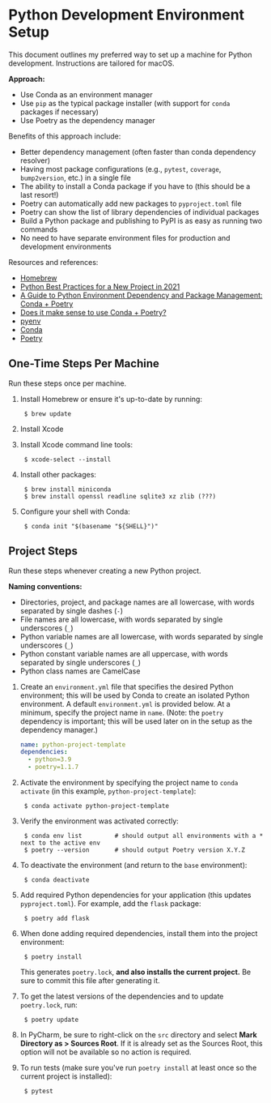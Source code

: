 # Python Development Environment Setup

This document outlines my preferred way to set up a  machine for Python development. Instructions are tailored for 
macOS.

**Approach:**
- Use Conda as an environment manager
- Use `pip` as the typical package installer (with support for `conda` packages if necessary)
- Use Poetry as the dependency manager

Benefits of this approach include:
- Better dependency management (often faster than conda dependency resolver)
- Having most package configurations (e.g., `pytest`, `coverage`, `bump2version`, etc.) in a single file
- The ability to install a Conda package if you have to (this should be a last resort!)
- Poetry can automatically add new packages to `pyproject.toml` file
- Poetry can show the list of library dependencies of individual packages
- Build a Python package and publishing to PyPI is as easy as running two commands
- No need to have separate environment files for production and development environments

Resources and references:
- [Homebrew](https://brew.sh)
- [Python Best Practices for a New Project in 2021](https://mitelman.engineering/blog/python-best-practice/automating-python-best-practices-for-a-new-project/)
- [A Guide to Python Environment Dependency and Package Management: Conda + Poetry](https://ealizadeh.com/blog/guide-to-python-env-pkg-dependency-using-conda-poetry)
- [Does it make sense to use Conda + Poetry?](https://stackoverflow.com/questions/70851048/does-it-make-sense-to-use-conda-poetry#:~:text=Conda%20is%20primarily%20a%20environment,%2C%20an%20upgrade%20of%20Pyenv)
- [pyenv](https://github.com/pyenv/pyenv)
- [Conda](https://docs.conda.io/en/latest/)
- [Poetry](https://python-poetry.org/docs/)

## One-Time Steps Per Machine

Run these steps once per machine.

1. Install Homebrew or ensure it's up-to-date by running:
         
        $ brew update
2. Install Xcode
3. Install Xcode command line tools:

        $ xcode-select --install
4. Install other packages:

        $ brew install miniconda 
        $ brew install openssl readline sqlite3 xz zlib (???)
5. Configure your shell with Conda:

        $ conda init "$(basename "${SHELL}")"


## Project Steps

Run these steps whenever creating a new Python project.

**Naming conventions:**
- Directories, project, and package names are all lowercase, with words separated by single dashes (`-`)
- File names are all lowercase, with words separated by single underscores (`_`)
- Python variable names are all lowercase, with words separated by single underscores (`_`)
- Python constant variable names are all uppercase, with words separated by single underscores (`_`)
- Python class names are CamelCase

1. Create an `environment.yml` file that specifies the desired Python environment; this will be used by Conda to 
   create an isolated Python environment. A default `environment.yml` is provided below. At a minimum, specify the 
   project name in `name`. (Note: the `poetry` dependency is important; this will be used later on in the setup as 
   the dependency manager.)

   ```yaml
   name: python-project-template
   dependencies:
     - python=3.9
     - poetry=1.1.7
   ```

2. Activate the environment by specifying the project name to `conda activate` (in this example, 
   `python-project-template`):

        $ conda activate python-project-template
3. Verify the environment was activated correctly:

        $ conda env list         # should output all environments with a * next to the active env
        $ poetry --version       # should output Poetry version X.Y.Z
4. To deactivate the environment (and return to the `base` environment):
   
        $ conda deactivate
5. Add required Python dependencies for your application (this updates `pyproject.toml`). For example, add the `flask` package:

        $ poetry add flask
6. When done adding required dependencies, install them into the project environment:

        $ poetry install
   This generates `poetry.lock`, **and also installs the current project.** Be sure to commit this file after 
   generating it.
7. To get the latest versions of the dependencies and to update `poetry.lock`, run:

        $ poetry update
8. In PyCharm, be sure to right-click on the `src` directory and select **Mark Directory as > Sources Root**. If it 
   is already set as the Sources Root, this option will not be available so no action is required.
9. To run tests (make sure you've run `poetry install` at least once so the current project is installed):

        $ pytest
